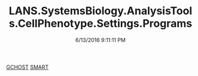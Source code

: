 ﻿---
title: LANS.SystemsBiology.AnalysisTools.CellPhenotype.Settings.Programs
date: 6/13/2016 9:11:11 PM
---

[GCHOST](T-LANS.SystemsBiology.AnalysisTools.CellPhenotype.Settings.Programs.GCHOST.html)
[SMART](T-LANS.SystemsBiology.AnalysisTools.CellPhenotype.Settings.Programs.SMART.html)
